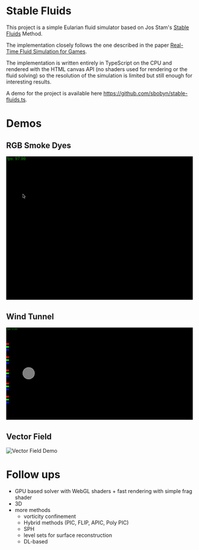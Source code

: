 # Stable Fluids

This project is a simple Eularian fluid simulator based on Jos Stam's [Stable Fluids](https://pages.cs.wisc.edu/~chaol/data/cs777/stam-stable_fluids.pdf) Method.

The implementation closely follows the one described in the paper [Real-Time Fluid Simulation for Games](http://graphics.cs.cmu.edu/nsp/course/15-464/Fall09/papers/StamFluidforGames.pdf).

The implementation is written entirely in TypeScript on the CPU and rendered with the HTML canvas API (no shaders used for rendering or the fluid solving) so the resolution of the simulation is limited but still enough for interesting results.

A demo for the project is available here https://github.com/sbobyn/stable-fluids.ts.

# Demos

## RGB Smoke Dyes

![RGB Demo](./assets/rgb-demo.gif)

## Wind Tunnel

![Wind Tunnel Demo](./assets/wind-tunnel-demo.gif)

## Vector Field

![Vector Field Demo](./assets/vector-demo.gif)

# Follow ups

- GPU based solver with WebGL shaders + fast rendering with simple frag shader
- 3D
- more methods
  - vorticity confinement
  - Hybrid methods (PIC, FLIP, APIC, Poly PIC)
  - SPH
  - level sets for surface reconstruction
  - DL-based
